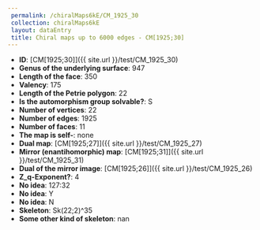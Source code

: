 ```yaml
--- 
 permalink: /chiralMaps6kE/CM_1925_30 
 collection: chiralMaps6kE
 layout: dataEntry
 title: Chiral maps up to 6000 edges - CM[1925;30]
---
```


- **ID**: [CM[1925;30]]({{ site.url }}/test/CM_1925_30)
- **Genus of the underlying surface**: 947
- **Length of the face**: 350
- **Valency**: 175
- **Length of the Petrie polygon**: 22
- **Is the automorphism group solvable?**: S
- **Number of vertices**: 22
- **Number of edges**: 1925
- **Number of faces**: 11
- **The map is self-**: none
- **Dual map**: [CM[1925;27]]({{ site.url }}/test/CM_1925_27)
- **Mirror (enantihomorphic) map**: [CM[1925;31]]({{ site.url }}/test/CM_1925_31)
- **Dual of the mirror image**: [CM[1925;26]]({{ site.url }}/test/CM_1925_26)
- **Z_q-Exponent?**: 4
- **No idea**:  127:32
- **No idea**: Y
- **No idea**: N
- **Skeleton**: Sk(22;2)^35
- **Some other kind of skeleton**: nan
